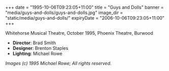 +++
date = "1995-10-06T09:23:05+11:00"
title = "Guys and Dolls"
banner = "media/guys-and-dolls/guys-and-dolls.jpg"
image_dir = "static/media/guys-and-dolls/"
expiryDate = "2006-10-06T09:23:05+11:00"
+++

Whitehorse Musical Theatre, October 1995, Phoenix Theatre, Burwood

 * __Director__: Brad Smith
 * __Designer__: Brenton Staples
 * __Lighting__: Michael Rowe

<!--more-->
 


_Images (c) 1995 Michael Rowe; All rights reserved._
